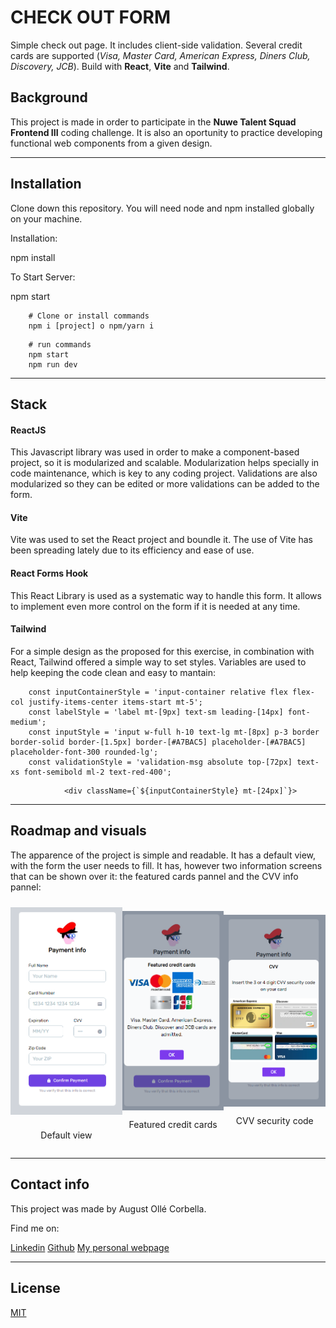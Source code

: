 # CHECK OUT FORM

Simple check out page. It includes client-side validation. Several credit cards are supported (*Visa, Master Card, American Express, Diners Club, Discovery, JCB*). Build with **React**, **Vite** and **Tailwind**.

## Background 

This project is made in order to participate in the **Nuwe Talent Squad Frontend III** coding challenge. It is also an oportunity to practice developing functional web components from a given design.

---

## Installation

Clone down this repository. You will need node and npm installed globally on your machine.

Installation:

npm install

To Start Server:

npm start


```shell
    # Clone or install commands
    npm i [project] o npm/yarn i 
```

```shell
    # run commands
    npm start
    npm run dev
```
---

## Stack

#### ReactJS
This Javascript library was used in order to make a component-based project, so it is modularized and scalable. Modularization helps specially in code maintenance, which is key to any coding project.
Validations are also modularized so they can be edited or more validations can be added to the form.

#### Vite
Vite was used to set the React project and boundle it. The use of Vite has been spreading lately due to its efficiency and ease of use.

#### React Forms Hook
This React Library is used as a systematic way to handle this form. It allows to implement even more control on the form if it is needed at any time.

#### Tailwind
For a simple design as the proposed for this exercise, in combination with React, Tailwind offered a simple way to set styles. Variables are used to help keeping the code clean and easy to mantain:

```shell
    const inputContainerStyle = 'input-container relative flex flex-col justify-items-center items-start mt-5';
    const labelStyle = 'label mt-[9px] text-sm leading-[14px] font-medium';
    const inputStyle = 'input w-full h-10 text-lg mt-[8px] p-3 border border-solid border-[1.5px] border-[#A7BAC5] placeholder-[#A7BAC5] placeholder-font-300 rounded-lg';
    const validationStyle = 'validation-msg absolute top-[72px] text-xs font-semibold ml-2 text-red-400';
```

```shell
            <div className={`${inputContainerStyle} mt-[24px]`}>
```
---


## Roadmap and visuals

The apparence of the project is simple and readable. It has a default view, with the form the user needs to fill. It has, however two information screens that can be shown over it: the featured cards pannel and the CVV info pannel:

<div style="display:flex; justify-content:space-around">
    <div style="display:flex; flex-direction:column; justify-content:center; align-items:center">
        <img src="./images/checkout_screenshot1.png" alt="default view" width="200" style="margin:10px"/>
        <p>Default view</p>
    </div>
    <div style="display:flex; flex-direction:column; justify-content:center; align-items:center">
        <img src="./images/checkout_screenshot2.png" alt="featured credit cards" width="200"/>
        <p>Featured credit cards</p>
    </div>
    <div style="display:flex; flex-direction:column; justify-content:center; align-items:center">
        <img src="./images/checkout_screenshot3.png" alt="cvv security code" width="200"/>
        <p>CVV security code</p>
    </div>
</div>

---


## Contact info

This project was made by August Ollé Corbella.

Find me on:

[Linkedin](https://linkedin.com/in/augustolle)
[Github](https://github.com/Atorremedia)
[My personal webpage](https://www.augustolle.com)

---

## License 

[MIT](https://opensource.org/licenses/MIT)

